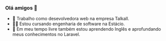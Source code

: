 ### Olá amigos 👋

- 🔭 Trabalho como desevolvedora web na empresa Talkall.
- 👩‍🎓 Estou cursando engenharia de software na Estácio.
- 🌱 Em meu tempo livre também estou aprendendo Inglês e aprofundando meus conhecimentos no Laravel.
